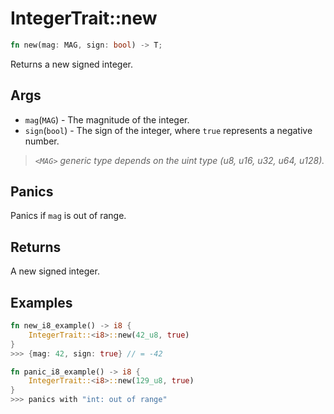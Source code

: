 # IntegerTrait::new

```rust
fn new(mag: MAG, sign: bool) -> T;
```

Returns a new signed integer.

## Args

* `mag`(`MAG`) - The magnitude of the integer.
* `sign`(`bool`) - The sign of the integer, where `true` represents a negative number.

> _`<MAG>` generic type depends on the uint type (u8, u16, u32, u64, u128)._

## Panics

Panics if `mag` is out of range.

## Returns

A new signed integer.

## Examples

```rust
fn new_i8_example() -> i8 {
    IntegerTrait::<i8>::new(42_u8, true)
}
>>> {mag: 42, sign: true} // = -42
```

```rust
fn panic_i8_example() -> i8 {
    IntegerTrait::<i8>::new(129_u8, true)
}
>>> panics with "int: out of range"
```
